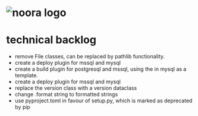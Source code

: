 # ![noora logo](https://a.fsdn.com/allura/p/noora/icon)

# technical backlog
* remove File classes, can be replaced by pathlib functionality.
* create a deploy plugin for mssql and mysql
* create a build plugin for postgresql and mssql, using the in mysql as a template.
* create a deploy plugin for mssql and mysql
* replace the version class with a version dataclass
* change .format string to formatted strings
* use pyproject.toml in favour of setup.py, which is marked as deprecated by pip 